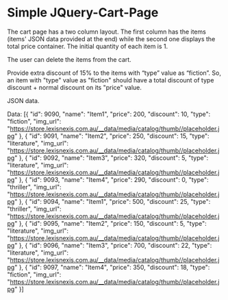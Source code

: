 # Simple JQuery-Cart-Page

The cart page has a two column layout. The first column has the items (items' JSON data provided at the end) while the second one displays the total price container. The initial quantity of each item is 1.

The user can delete the items from the cart.

Provide extra discount of 15% to the items with “type” value as “fiction”. So, an item with "type" value as "fiction" should have a total discount of type discount + normal discount on its "price" value.

JSON data.

Data: [{ "id": 9090, "name": "Item1", "price": 200, "discount": 10, "type": "fiction", "img_url": "https://store.lexisnexis.com.au/__data/media/catalog/thumb//placeholder.jpg" }, { "id": 9091, "name": "Item2", "price": 250, "discount": 15, "type": "literature", "img_url": "https://store.lexisnexis.com.au/__data/media/catalog/thumb//placeholder.jpg" }, { "id": 9092, "name": "Item3", "price": 320, "discount": 5, "type": "literature", "img_url": "https://store.lexisnexis.com.au/__data/media/catalog/thumb//placeholder.jpg" }, { "id": 9093, "name": "Item4", "price": 290, "discount": 0, "type": "thriller", "img_url": "https://store.lexisnexis.com.au/__data/media/catalog/thumb//placeholder.jpg" }, { "id": 9094, "name": "Item1", "price": 500, "discount": 25, "type": "thriller", "img_url": "https://store.lexisnexis.com.au/__data/media/catalog/thumb//placeholder.jpg" }, { "id": 9095, "name": "Item2", "price": 150, "discount": 5, "type": "literature", "img_url": "https://store.lexisnexis.com.au/__data/media/catalog/thumb//placeholder.jpg" }, { "id": 9096, "name": "Item3", "price": 700, "discount": 22, "type": "literature", "img_url": "https://store.lexisnexis.com.au/__data/media/catalog/thumb//placeholder.jpg" }, { "id": 9097, "name": "Item4", "price": 350, "discount": 18, "type": "fiction", "img_url": "https://store.lexisnexis.com.au/__data/media/catalog/thumb//placeholder.jpg" }]
